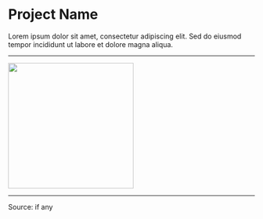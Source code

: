 # Project Name

Lorem ipsum dolor sit amet, consectetur adipiscing elit. Sed do eiusmod tempor incididunt ut labore et dolore magna aliqua.

---

<img src="/public/outputs/file-name.gif" width="256" height="256"/>

---

Source: if any
